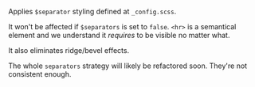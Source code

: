 Applies `$separator` styling defined at `_config.scss`. 

It won't be affected if `$separators` is set to `false`. `<hr>` is a semantical element and we understand it _requires_ to be visible no matter what.

It also eliminates ridge/bevel effects.

<div class="alert alert--warning">

The whole `separators` strategy will likely be refactored soon. They're not consistent enough.

</div>